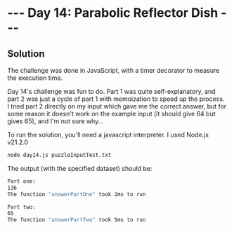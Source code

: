 # --- Day 14: Parabolic Reflector Dish ---

## Solution

The challenge was done in JavaScript, with a timer decorator to measure the execution time.

Day 14's challenge was fun to do. Part 1 was quite self-explanatory, and part 2 was just a cycle of part 1 with memoization to speed up the process.  
I tried part 2 directly on my input which gave me the correct answer, but for some reason it doesn't work on the example input (it should give 64 but gives 65), and I'm not sure why...

To run the solution, you'll need a javascript interpreter. I used Node.js v21.2.0

```zsh
node day14.js puzzleInputTest.txt
```

The output (with the specified dataset) should be:

```zsh
Part one:
136
The function "answerPartOne" took 2ms to run

Part two:
65
The function "answerPartTwo" took 5ms to run
```
